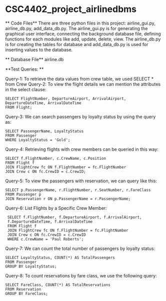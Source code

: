 # CSC4402_project_airlinedbms

** Code Files**
There are three python files in this project: airline_gui.py, airline_db.py, add_data_db.py. The airline_gui.py is for generating the graphical user interface, connecting the background database file, defining functions for each modules like add, update, delete, view. The airline_db.py is for creating the tables for database and add_data_db.py is used for inserting values to the database.

** Database File**
airline.db

**Test Queries: **

Query-1: To retrieve the data values from crew table, we used 
    SELECT * from Crew
Query-2: To view the flight details we can mention the attributes in the select clause:
 
    SELECT FlightNumber, DepartureAirport, ArrivalAirport, 
    DepartureDateTime, ArrivalDateTime
    FROM Flight;
    
Query-3: We can search passengers by loyalty status by using the query as: 

    SELECT PassengerName, LoyaltyStatus 
    FROM Passenger 
    WHERE LoyaltyStatus = 'Gold';
    
Query-4: Retrieving flights with crew members can be queried in this way:
    
    SELECT f.FlightNumber, c.CrewName, c.Position
    FROM Flight f
    JOIN FlightCrew fc ON f.FlightNumber = fc.FlightNumber
    JOIN Crew c ON fc.CrewID = c.CrewID;
    
Query-5: To view the passengers with reservation, we can query like this:
   
    SELECT p.PassengerName, r.FlightNumber, r.SeatNumber, r.FareClass
    FROM Passenger p
    JOIN Reservation r ON p.PassengerName = r.PassengerName;
    
Query-6:  List Flights by a Specific Crew Member:

     SELECT f.FlightNumber, f.DepartureAirport, f.ArrivalAirport,
     f.DepartureDateTime, f.ArrivalDateTime
     FROM Flight f
     JOIN FlightCrew fc ON f.FlightNumber = fc.FlightNumber
     JOIN Crew c ON fc.CrewID = c.CrewID
     WHERE c.CrewName = 'Paul Roberts';
    
Query-7:  We can count the total number of passengers by loyalty status:

    SELECT LoyaltyStatus, COUNT(*) AS TotalPassengers
    FROM Passenger
    GROUP BY LoyaltyStatus;
   
Query-8:  To count reservations by fare class, we use the following query:

    SELECT FareClass, COUNT(*) AS TotalReservations
    FROM Reservation
    GROUP BY FareClass;
   
